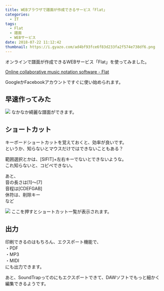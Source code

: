 ```yaml
---
title: WEBブラウザで譜面が作成できるサービス「Flat」
categories:
  - IT
tags:
  - Flat
  - 譜面
  - WEBサービス
date: 2018-07-22 11:12:42
thumbnail: https://i.gyazo.com/ad4bf93fce6f83d233fa2f574e738df6.png
---
```

オンラインで譜面が作成できるWEBサービス「Flat」を使ってみました。

[Online collaborative music notation software \- Flat](https://flat.io/)

GoogleかFacebookアカウントですぐに使い始められます。

## 早速作ってみた
![](https://i.gyazo.com/fd54b96f9a3f30d0048bbf28935be591.png)
なかなか綺麗な譜面ができます。

## ショートカット
キーボードショートカットを覚えておくと、効率が良いです。  
というか、知らないとマウスだけではできないこともある？

範囲選択とかは、[SIFIT]+左右キーでないとできないような。  
これ知らないと、コピペできない。

あと、  
音の長さは[1]〜[7]  
音程は[CDEFGAB]  
休符は、削除キー  
など  

![](https://i.gyazo.com/d4eb42776f50c9788f3f9814329eb834.png)
ここを押すとショートカット一覧が表示されます。

## 出力
印刷できるのはもちろん、エクスポート機能で、  
・PDF  
・MP3  
・MIDI  
にも出力できます。

あと、SoundTrapってのにもエクスポートできて、DAWソフトでもっと細かく編集できるようです。
